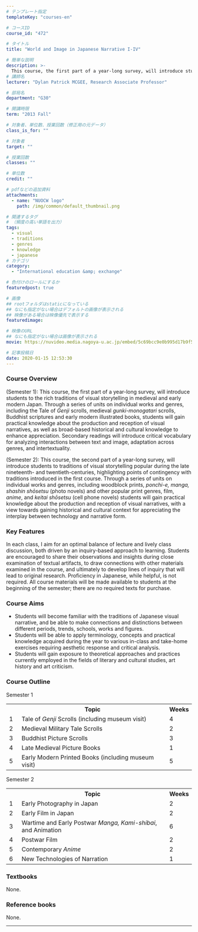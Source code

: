 ```yaml
---
# テンプレート指定
templateKey: "courses-en"

# コースID
course_id: "472"

# タイトル
title: "World and Image in Japanese Narrative I-IV"

# 簡単な説明
description: >-
  This course, the first part of a year-long survey, will introduce students to the rich traditions of visual storytelling in medieval and early modern Japan. Through a s ....
# 講師名
lecturer: "Dylan Patrick MCGEE, Research Associate Professor"

# 部局名
department: "G30"

# 開講時限
term: "2013	Fall"

# 対象者、単位数、授業回数（修正用の元データ）
class_is_for: ""

# 対象者
target: ""

# 授業回数
classes: ""

# 単位数
credit: ""

# pdfなどの追加資料
attachments:
  - name: "NUOCW logo"
    path: /img/common/default_thumbnail.png

# 関連するタグ
# （頻度の高い単語を出力）
tags:
  - visual
  - traditions
  - genres
  - knowledge
  - japanese
# カテゴリ
category:
  - "International education &amp; exchange"

# 色付けのロールにするか
featuredpost: true

# 画像
## rootフォルダはstaticになっている
## なにも指定がない場合はデフォルトの画像が表示される
## 映像がある場合は映像優先で表示する
featuredimage:

# 映像のURL
## なにも指定がない場合は画像が表示される
movie: https://nuvideo.media.nagoya-u.ac.jp/embed/5c69bcc9e0b995d17b9f500c2e6fdbdceb3629c9

# 記事投稿日
date: 2020-01-15 12:53:30
---
```


### Course Overview

(Semester 1): This course, the first part of a year-long survey, will introduce students to the rich traditions of visual storytelling in medieval and early modern Japan. Through a series of units on individual works and genres, including the Tale of _Genji_ scrolls, medieval _gunki-monogatari_ scrolls, Buddhist scriptures and early modern illustrated books, students will gain practical knowledge about the production and reception of visual narratives, as well as broad-based historical and cultural knowledge to enhance appreciation. Secondary readings will introduce critical vocabulary for analyzing interactions between text and image, adaptation across genres, and intertextuality.

(Semester 2): This course, the second part of a year-long survey, will introduce students to traditions of visual storytelling popular during the late nineteenth- and twentieth-centuries, highlighting points of contingency with traditions introduced in the first course. Through a series of units on individual works and genres, including woodblock prints, _ponchi-e, manga, shashin shōsetsu_ (photo novels) and other popular print genres, film, _anime_, and _keitai shōsetsu_ (cell phone novels) students will gain practical knowledge about the production and reception of visual narratives, with a view towards gaining historical and cultural context for appreciating the interplay between technology and narrative form.

### Key Features

In each class, I aim for an optimal balance of lecture and lively class discussion, both driven by an inquiry-based approach to learning. Students are encouraged to share their observations and insights during close examination of textual artifacts, to draw connections with other materials examined in the course, and ultimately to develop lines of inquiry that will lead to original research. Proficiency in Japanese, while helpful, is not required. All course materials will be made available to students at the beginning of the semester; there are no required texts for purchase.

### Course Aims

- Students will become familiar with the traditions of Japanese visual narrative, and be able to make connections and distinctions between different periods, trends, schools, works and figures.
- Students will be able to apply terminology, concepts and practical knowledge acquired during the year to various in-class and take-home exercises requiring aesthetic response and critical analysis.
- Students will gain exposure to theoretical approaches and practices currently employed in the fields of literary and cultural studies, art history and art criticism.

### Course Outline

Semester 1

<table class="basic" width="500">
  <tr>
    <th width="20" class="center">
    </th>
    <th width="460" class="center">
      Topic
    </th>
    <th width="20" class="center">
      Weeks
    </th>
  </tr>
  <tr>
    <td width="20" class="center">
      1
    </td>
    <td width="460" class="center">
      Tale of <i>Genji</i> Scrolls (including museum visit)
    </td>
    <td width="20" class="center">
      4
    </td>
  </tr>
  <tr>
    <td width="20" class="center">
      2
    </td>
    <td width="460" class="center">
      Medieval Military Tale Scrolls
    </td>
    <td width="20" class="center">
      2
    </td>
  </tr>
  <tr>
    <td width="20" class="center">
      3
    </td>
    <td width="460" class="center">
      Buddhist Picture Scrolls
    </td>
    <td width="20" class="center">
      3
    </td>
  </tr>
  <tr>
    <td width="20" class="center">
      4
    </td>
    <td width="460" class="center">
      Late Medieval Picture Books
    </td>
    <td width="20" class="center">
      1
    </td>
  </tr>
  <tr>
    <td width="20" class="center">
      5
    </td>
    <td width="460" class="center">
      Early Modern Printed Books (including museum visit)
    </td>
    <td width="20" class="center">
      5
    </td>
  </tr>
</table>
Semester 2
<table class="basic" width="500">
  <tr>
    <th width="20" class="center">
    </th>
    <th width="460" class="center">
      Topic
    </th>
    <th width="20" class="center">
      Weeks
    </th>
  </tr>
  <tr>
    <td width="20" class="center">
      1
    </td>
    <td width="460" class="center">
      Early Photography in Japan
    </td>
    <td width="20" class="center">
      2
    </td>
  </tr>
  <tr>
    <td width="20" class="center">
      2
    </td>
    <td width="460" class="center">
      Early Film in Japan
    </td>
    <td width="20" class="center">
      2
    </td>
  </tr>
  <tr>
    <td width="20" class="center">
      3
    </td>
    <td width="460" class="center">
      Wartime and Early Postwar <i>Manga, Kami-shibai</i>, and Animation
    </td>
    <td width="20" class="center">
      6
    </td>
  </tr>
  <tr>
    <td width="20" class="center">
      4
    </td>
    <td width="460" class="center">
      Postwar Film
    </td>
    <td width="20" class="center">
      2
    </td>
  </tr>
  <tr>
    <td width="20" class="center">
      5
    </td>
    <td width="460" class="center">
      Contemporary <i>Anime</i>
    </td>
    <td width="20" class="center">
      2
    </td>
  </tr>
  <tr>
    <td width="20" class="center">
      6
    </td>
    <td width="460" class="center">
      New Technologies of Narration
    </td>
    <td width="20" class="center">
      1
    </td>
  </tr>
</table>

### Textbooks

None.

### Reference books

None.

---
